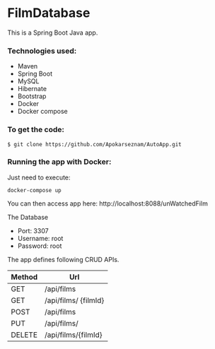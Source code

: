 # FilmDatabase


This is a Spring Boot Java app.

### Technologies used:
* Maven 
* Spring Boot
* MySQL
* Hibernate 
* Bootstrap 
* Docker 
* Docker compose 

### To get the code:
```shell
$ git clone https://github.com/Apokarseznam/AutoApp.git
```
### Running the app with Docker:
Just need to execute:

```shell
docker-compose up
```
You can then access app here: http://localhost:8088/unWatchedFilm

The Database
* Port: 3307 
* Username: root 
* Password: root 

The app defines following CRUD APIs.

| Method | Url |
| --- | --- |
| GET | /api/films	 |
| GET | /api/films/	{filmId} |
| POST | /api/films |
| PUT | /api/films/ |
| DELETE | /api/films/{filmId} |
